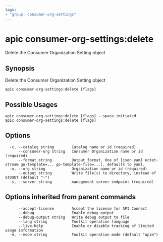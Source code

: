 ```yaml
---
tags:
- "group: consumer-org-settings"
---
```

# apic consumer-org-settings:delete

Delete the Consumer Organization Setting object

## Synopsis

Delete the Consumer Organization Setting object

```
apic consumer-org-settings:delete [flags]
```

## Possible Usages

```
apic consumer-org-settings:delete [flags] --space-initiated
apic consumer-org-settings:delete [flags]
```

## Options

```
  -c, --catalog string        Catalog name or id (required)
      --consumer-org string   Consumer Organization name or id (required)
      --format string         Output format. One of [json yaml octet-stream go-template=... go-template-file=...], defaults to yaml.
  -o, --org string            Organization name or id (required)
      --output string         Write file(s) to directory, instead of STDOUT (default "-")
  -s, --server string         management server endpoint (required)
```

## Options inherited from parent commands

```
      --accept-license        Accept the license for API Connect
      --debug                 Enable debug output
      --debug-output string   Write debug output to file
      --lang string           Toolkit operation language
      --live-help             Enable or disable tracking of limited usage information
  -m, --mode string           Toolkit operation mode (default "apim")
```
